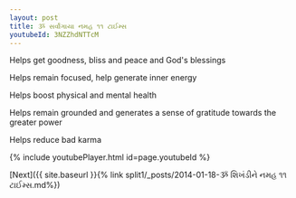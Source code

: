 ```yaml
---
layout: post
title: ૐ સર્વાંગાયા નમહ ૧૧ ટાઈમ્સ
youtubeId: 3NZZhdNTTcM
---
```

 
 
Helps get goodness, bliss and peace and God's blessings
 
Helps remain focused, help generate inner energy 
 
Helps boost physical and mental health 
 
Helps remain grounded and generates a sense of gratitude towards the greater power 
 
Helps reduce bad karma
 
 
 
 


{% include youtubePlayer.html id=page.youtubeId %}
 
[Next]({{ site.baseurl }}{% link  split1/_posts/2014-01-18-ૐ શિખંડીને નમહ ૧૧ ટાઈમ્સ.md%})
 
